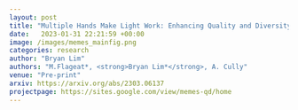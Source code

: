 ```yaml
---
layout: post
title: "Multiple Hands Make Light Work: Enhancing Quality and Diversity using MAP-Elites with Multiple Parallel Evolution Strategies"
date:   2023-01-31 22:21:59 +00:00
image: /images/memes_mainfig.png
categories: research
author: "Bryan Lim"
authors: "M.Flageat*, <strong>Bryan Lim*</strong>, A. Cully"
venue: "Pre-print"
arxiv: https://arxiv.org/abs/2303.06137
projectpage: https://sites.google.com/view/memes-qd/home
--- 
```

